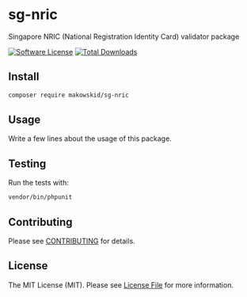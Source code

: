 # sg-nric

Singapore NRIC (National Registration Identity Card) validator package

[![Software License](https://img.shields.io/badge/license-MIT-brightgreen.svg?style=flat-square)](LICENSE.md)
[![Total Downloads](https://img.shields.io/packagist/dt/makowskid/sg-nric.svg?style=flat-square)](https://packagist.org/packages/makowskid/sg-nric)


## Install

```bash
composer require makowskid/sg-nric
```


## Usage

Write a few lines about the usage of this package.


## Testing

Run the tests with:

```bash
vendor/bin/phpunit
```


## Contributing

Please see [CONTRIBUTING](CONTRIBUTING.md) for details.


## License

The MIT License (MIT). Please see [License File](/LICENSE.md) for more information.
